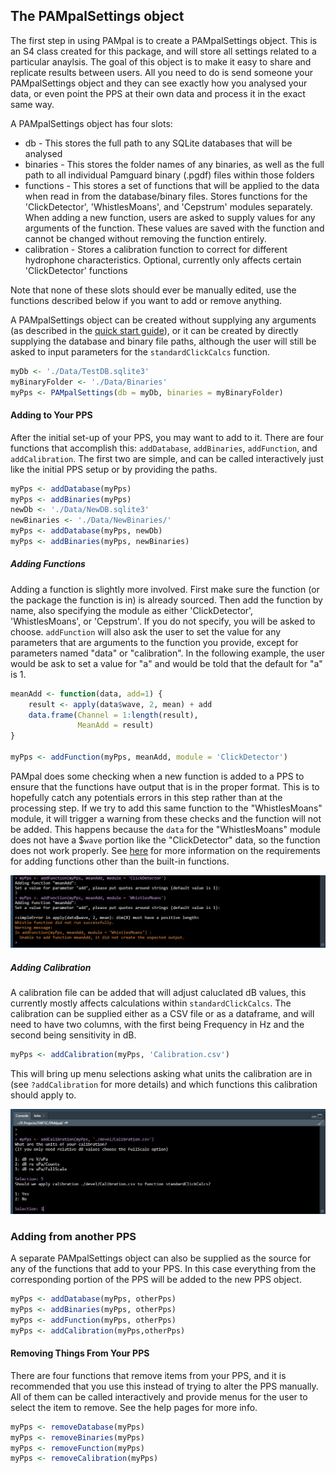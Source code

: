 ## The PAMpalSettings object

The first step in using PAMpal is to create a PAMpalSettings object. This is an
S4 class created for this package, and will store all settings related to a
particular anaylsis. The goal of this object is to make it easy to share and
replicate results between users. All you need to do is send someone your
PAMpalSettings object and they can see exactly how you analysed your data, or 
even point the PPS at their own data and process it in the exact same way.

A PAMpalSettings object has four slots:

* db - This stores the full path to any SQLite databases that will be analysed
* binaries - This stores the folder names of any binaries, as well as the full
path to all individual Pamguard binary (.pgdf) files within those folders
* functions - This stores a set of functions that will be applied to the data 
when read in from the database/binary files. Stores functions for the 
'ClickDetector', 'WhistlesMoans', and 'Cepstrum' modules separately. When adding a new 
function, users are asked to supply values for any arguments of the function.
These values are saved with the function and cannot be changed without removing
the function entirely. 
* calibration - Stores a calibration function to correct for different hydrophone
characteristics. Optional, currently only affects certain 'ClickDetector' functions

Note that none of these slots should ever be manually edited, use the functions described
below if you want to add or remove anything.

A PAMpalSettings object can be created without supplying any arguments (as described in the
[quick start guide](README.md)), or it can be created by directly supplying the database and binary
file paths, although the user will still be asked to input parameters for the 
`standardClickCalcs` function.

```r
myDb <- './Data/TestDB.sqlite3'
myBinaryFolder <- './Data/Binaries'
myPps <- PAMpalSettings(db = myDb, binaries = myBinaryFolder)
```
#### Adding to Your PPS

After the initial set-up of your PPS, you may want to add to it. There are 
four functions that accomplish this: `addDatabase`, `addBinaries`,
`addFunction`, and `addCalibration`. The first two are simple, and can be called interactively
just like the initial PPS setup or by providing the paths.

```r
myPps <- addDatabase(myPps)
myPps <- addBinaries(myPps)
newDb <- './Data/NewDB.sqlite3'
newBinaries <- './Data/NewBinaries/'
myPps <- addDatabase(myPps, newDb)
myPps <- addBinaries(myPps, newBinaries)
```
##### Adding Functions

Adding a function is slightly more involved. First make sure the function (or
the package the function is in) is already sourced. Then add the function by
name, also specifying the module as either 'ClickDetector', 'WhistlesMoans',
or 'Cepstrum'.
If you do not specify, you will be asked to choose. `addFunction` will also
ask the user to set the value for any parameters that are arguments to the
function you provide, except for parameters named "data" or "calibration".
In the following example, the user would be ask to set a value for "a" and
would be told that the default for "a" is 1.

```r
meanAdd <- function(data, add=1) {
    result <- apply(data$wave, 2, mean) + add
    data.frame(Channel = 1:length(result),
               MeanAdd = result)
}

myPps <- addFunction(myPps, meanAdd, module = 'ClickDetector') 
```

PAMpal does some checking when a new function is added to a PPS to ensure
that the functions have output that is in the proper format. This is to 
hopefully catch any potentials errors in this step rather than at the 
processing step. If we try to add this same function to the "WhistlesMoans"
module, it will trigger a warning from these checks and the function
will not be added. This happens because the `data` for the "WhistlesMoans"
module does not have a $`wave` portion like the "ClickDetector" data, so the
function does not work properly. See [here][custom-functions] for more information
on the requirements for adding functions other than the built-in functions.

<a href="images/FnAddError.png" data-lightbox="fn-add-error" data-title="Added function successfully to ClickDetector but not WhistlesMoans">![](images/FnAddError.png)</a>

##### Adding Calibration

A calibration file can be added that will adjust caluclated dB values, this currently
mostly affects calculations within `standardClickCalcs`. The calibration can be supplied
either as a CSV file or as a dataframe, and will need to have two columns, with the first 
being Frequency in Hz and the second being sensitivity in dB. 

```r
myPps <- addCalibration(myPps, 'Calibration.csv')
```

This will bring up menu selections asking what units the calibration are in (see
`?addCalibration` for more details) and which functions this calibration should apply
to.

<a href="images/Calibration.png" data-lightbox="add-calibration" data-title="Adding calibration to a PPS">![](images/Calibration.png)</a>

### Adding from another PPS

A separate PAMpalSettings object can also be supplied as the source for any of the 
functions that add to your PPS. In this case everything from the corresponding
portion of the PPS will be added to the new PPS object.

```r
myPps <- addDatabase(myPps, otherPps)
myPps <- addBinaries(myPps, otherPps)
myPps <- addFunction(myPps, otherPps)
myPps <- addCalibration(myPps,otherPps)
```

#### Removing Things From Your PPS

There are four functions that remove items from your PPS, and it is recommended
that you use this instead of trying to alter the PPS manually. All of them can
be called interactively and provide menus for the user to select the item to 
remove. See the help pages for more info.

```r
myPps <- removeDatabase(myPps)
myPps <- removeBinaries(myPps)
myPps <- removeFunction(myPps)
myPps <- removeCalibration(myPps)
```

[custom-functions]: CustomFunctions.md
